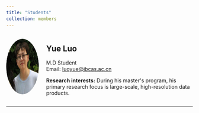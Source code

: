 ```yaml
---
title: "Students"
collection: members
---
```


<div style="display: flex; align-items: center;">
  <div>
    <img src="/images/Yue Luo.png" alt="Yue Luo" style="border-radius: 50%; width: 180px; height: 150px;">
  </div>
  <div style="margin-left: 20px;">
    <h2>Yue Luo</h2>
    <p>M.D Student<br>Email: <a href="mailto:luoyue@ibcas.ac.cn">luoyue@ibcas.ac.cn</a></p>
    <p><strong>Research interests:</strong> During his master's program, his primary research focus is large-scale, high-resolution data products.</p>
  </div>
</div>

---
